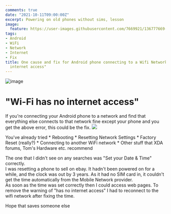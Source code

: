 ```yaml
---
comments: true
date: "2021-10-11T09:00:00Z"
excerpt: Powering on old phones without sims, lesson
image:
  feature: https://user-images.githubusercontent.com/7669921/136777669-29ce3f07-a994-48e9-a637-c8185211bf94.png
tags:
- Android
- WiFi
- Network
- Internet
- Fix
title: One cause and fix for Android phone connecting to a Wifi Network but "has no
  internet access"
---
```

![image](https://user-images.githubusercontent.com/7669921/136777669-29ce3f07-a994-48e9-a637-c8185211bf94.png)

<H1>"Wi-Fi has no internet access"</H1>
If you're connecting your Android phone to a network and find that everything else connects to that network fine except your phone and you get the above error, this could be the fix.
<IMG SRC=https://user-images.githubusercontent.com/7669921/136776940-3c068854-9be0-4934-9c9d-b80fbe07b314.png>
<P>
You've already tried
* Rebooting
* Resetting Network Settings
* Factory Reset (really?)
* Connecting to another WiFi network
* Other stuff that XDA forums, Tom's Hardware etc. recommend

The one that I didn't see on any searches was "Set your Date & Time" correctly.<BR>
I was resetting a phone to sell on ebay.  It hadn't been powered on for a while, and the clock was out by 3 years.  As it had no SIM card in, it couldn't get the time automatically from the Mobile Network provider.
<BR>
As soon as the time was set correctly then I could access web pages.  To remove the warning of "has no internet access" I had to reconnect to the wifi network after fixing the time.

  Hope that saves someone else
